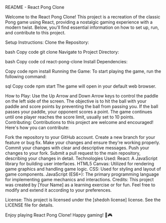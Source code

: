 README - React Pong Clone

Welcome to the React Pong Clone! This project is a recreation of the classic Pong game using React, providing a nostalgic gaming experience with a modern twist. Below, you'll find essential information on how to set up, run, and contribute to this project.

Setup Instructions:
Clone the Repository:

bash
Copy code
git clone <repository-url>
Navigate to Project Directory:

bash
Copy code
cd react-pong-clone
Install Dependencies:

Copy code
npm install
Running the Game:
To start playing the game, run the following command:

sql
Copy code
npm start
The game will open in your default web browser.

How to Play:
Use the Up Arrow and Down Arrow keys to control the paddle on the left side of the screen.
The objective is to hit the ball with your paddle and score points by preventing the ball from passing you.
If the ball passes your paddle, your opponent scores a point.
The game continues until one player reaches the score limit, usually set to 10 points.
Contributing:
Contributions to this project are welcome and encouraged! Here's how you can contribute:

Fork the repository to your GitHub account.
Create a new branch for your feature or bug fix.
Make your changes and ensure they're working properly.
Commit your changes with clear and descriptive messages.
Push your changes to your fork.
Submit a pull request to the main repository, describing your changes in detail.
Technologies Used:
React: A JavaScript library for building user interfaces.
HTML5 Canvas: Utilized for rendering game graphics and handling game logic.
CSS: Used for styling and layout of game components.
JavaScript (ES6+): The primary programming language for implementing game mechanics and interactions.
Credits:
This project was created by [Your Name] as a learning exercise or for fun. Feel free to modify and extend it according to your preferences.

License:
This project is licensed under the [shedoh license] license. See the LICENSE file for details.

Enjoy playing React Pong Clone! Happy gaming! 🏓🎮
